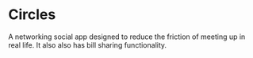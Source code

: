 # Circles
A networking social app designed to reduce the friction of meeting up in real life. It also also has bill sharing functionality.
